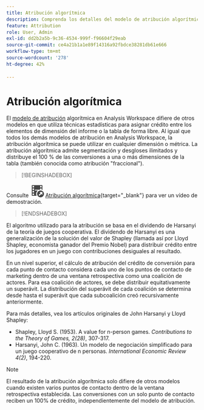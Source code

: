 ```yaml
---
title: Atribución algorítmica
description: Comprenda los detalles del modelo de atribución algorítmica.
feature: Attribution
role: User, Admin
exl-id: dd2b2a5b-9c36-4534-999f-f96604f29eab
source-git-commit: ce4a21b1a1e89f14316a92fbdce38281db61e666
workflow-type: tm+mt
source-wordcount: '278'
ht-degree: 42%

---
```


# Atribución algorítmica

El [modelo de atribución](models.md) algorítmica en Analysis Workspace difiere de otros modelos en que utiliza técnicas estadísticas para asignar crédito entre los elementos de dimensión del informe o la tabla de forma libre. Al igual que todos los demás modelos de atribución en Analysis Workspace, la atribución algorítmica se puede utilizar en cualquier dimensión o métrica. La atribución algorítmica admite segmentación y desgloses ilimitados y distribuye el 100 % de las conversiones a una o más dimensiones de la tabla (también conocida como atribución &quot;fraccional&quot;).


>[!BEGINSHADEBOX]

Consulte ![VideoCheckedOut](/help/assets/icons/VideoCheckedOut.svg) [Atribución algorítmica](https://video.tv.adobe.com/v/40049?quality=12&learn=on&captions=spa){target="_blank"} para ver un vídeo de demostración.

>[!ENDSHADEBOX]


El algoritmo utilizado para la atribución se basa en el dividendo de Harsanyi de la teoría de juegos cooperativa. El dividendo de Harsanyi es una generalización de la solución del valor de Shapley (llamada así por Lloyd Shapley, economista ganador del Premio Nobel) para distribuir crédito entre los jugadores en un juego con contribuciones desiguales al resultado.

En un nivel superior, el cálculo de atribución del crédito de conversión para cada punto de contacto considera cada uno de los puntos de contacto de marketing dentro de una ventana retrospectiva como una coalición de actores. Para esa coalición de actores, se debe distribuir equitativamente un superávit. La distribución del superávit de cada coalición se determina desde hasta el superávit que cada subcoalición creó recursivamente anteriormente.

Para más detalles, vea los artículos originales de John Harsanyi y Lloyd Shapley:

* Shapley, Lloyd S. (1953). A value for n-person games. *Contributions to the Theory of Games, 2(28)*, 307-317.
* Harsanyi, John C. (1963). Un modelo de negociación simplificado para un juego cooperativo de n personas. *International Economic Review 4(2)*, 194-220.

>[!NOTE]
>
>El resultado de la atribución algorítmica solo difiere de otros modelos cuando existen varios puntos de contacto dentro de la ventana retrospectiva establecida. Las conversiones con un solo punto de contacto reciben un 100% de crédito, independientemente del modelo de atribución.
